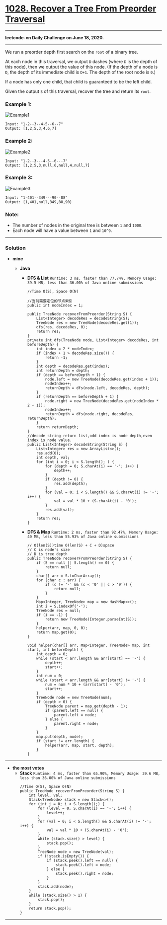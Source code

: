 # [1028. Recover a Tree From Preorder Traversal](https://leetcode.com/problems/recover-a-tree-from-preorder-traversal/)

---

**leetcode-cn Daily Challenge on June 18, 2020.**

---

We run a preorder depth first search on the `root` of a binary tree.

At each node in this traversal, we output `D` dashes (where `D` is the depth of this node), then we output the value of this node.  (If the depth of a node is `D`, the depth of its immediate child is `D+1`.  The depth of the root node is `0`.)

If a node has only one child, that child is guaranteed to be the left child.

Given the output `S` of this traversal, recover the tree and return its `root`.

### Example 1:
![Example1](https://assets.leetcode.com/uploads/2019/04/08/recover-a-tree-from-preorder-traversal.png)
```
Input: "1-2--3--4-5--6--7"
Output: [1,2,5,3,4,6,7]
```

### Example 2:
![Example2](https://assets.leetcode.com/uploads/2019/04/11/screen-shot-2019-04-10-at-114101-pm.png)
```
Input: "1-2--3---4-5--6---7"
Output: [1,2,5,3,null,6,null,4,null,7]
```

### Example 3:
![Example3](https://assets.leetcode.com/uploads/2019/04/11/screen-shot-2019-04-10-at-114955-pm.png)
```
Input: "1-401--349---90--88"
Output: [1,401,null,349,88,90]
```

### Note:
* The number of nodes in the original tree is between `1` and `1000`.
* Each node will have a value between `1` and `10^9`.


---

### Solution
* **mine**
  * **Java** 
  
    * **DFS & List** `Runtime: 3 ms, faster than 77.74%, Memory Usage: 39.5 MB, less than 36.00% of Java online submissions`
      ```
      //Time O(S), Space O(N)

      //当前需要定位的节点索引
      public int nodeIndex = 1;

      public TreeNode recoverFromPreorder(String S) {
          List<Integer> decodeRes = decodeString(S);
          TreeNode res = new TreeNode(decodeRes.get(1));
          dfs(res, decodeRes, 0);
          return res;
      }
      private int dfs(TreeNode node, List<Integer> decodeRes, int beforeDepth) {
          int index = 2 * nodeIndex;
          if (index + 1 > decodeRes.size()) {
              return -1;
          }
          int depth = decodeRes.get(index);
          int returnDepth = depth;
          if (depth == beforeDepth + 1) {
              node.left = new TreeNode(decodeRes.get(index + 1));
              nodeIndex++;
              returnDepth = dfs(node.left, decodeRes, depth);
          }
          if (returnDepth == beforeDepth + 1) {
              node.right = new TreeNode(decodeRes.get(nodeIndex * 2 + 1));
              nodeIndex++;
              returnDepth = dfs(node.right, decodeRes, returnDepth);
          }
          return returnDepth;
      }
      //decode string return list,odd index is node depth,even index is node value.
      public List<Integer> decodeString(String S) {
          List<Integer> res = new ArrayList<>();
          res.add(0);
          int depth, val;
          for (int i = 0; i < S.length(); ) {
              for (depth = 0; S.charAt(i) == '-'; i++) {
                  depth++;
              }
              if (depth != 0) {
                  res.add(depth);
              }
              for (val = 0; i < S.length() && S.charAt(i) != '-'; i++) {
                  val = val * 10 + (S.charAt(i) - '0');
              }
              res.add(val);
          }
          return res;
      }
      ```

    * **DFS & Map** 
      `Runtime: 2 ms, faster than 92.47%, Memory Usage: 40 MB, less than 55.93% of Java online submissions`
      ```
      // O(len(S))time O(len(S) + C + D)space
      // C is node's size   
      // D is tree depth
      public TreeNode recoverFromPreorder(String S) {
          if (S == null || S.length() == 0) {
              return null;
          }
          char[] arr = S.toCharArray();
          for (char c : arr) {
              if (c != '-' && (c < '0' || c > '9')) {
                  return null;
              }
          }
          Map<Integer, TreeNode> map = new HashMap<>();
          int i = S.indexOf('-');
          TreeNode res = null;
          if (i == -1) {
              return new TreeNode(Integer.parseInt(S));
          }
          helper(arr, map, 0, 0);
          return map.get(0);
      }

      void helper(char[] arr, Map<Integer, TreeNode> map, int start, int beforeDepth) {
          int depth = 0;
          while (start < arr.length && arr[start] == '-') {
              depth++;
              start++;
          }
          int num = 0;
          while (start < arr.length && arr[start] != '-') {
              num = num * 10 + (arr[start] - '0');
              start++;
          }
          TreeNode node = new TreeNode(num);
          if (depth > 0) {
              TreeNode parent = map.get(depth - 1);
              if (parent.left == null) {
                  parent.left = node;
              } else {
                  parent.right = node;
              }
          }
          map.put(depth, node);
          if (start != arr.length) {
              helper(arr, map, start, depth);
          }
      }
      ```

---

* **the most votes** 
  * **Stack** `Runtime: 4 ms, faster than 65.90%, Memory Usage: 39.6 MB, less than 36.00% of Java online submissions`
    ```
    //Time O(S), Space O(N)
    public TreeNode recoverFromPreorder(String S) {
        int level, val;
        Stack<TreeNode> stack = new Stack<>();
        for (int i = 0; i < S.length();) {
            for (level = 0; S.charAt(i) == '-'; i++) {
                level++;
            }
            for (val = 0; i < S.length() && S.charAt(i) != '-'; i++) {
                val = val * 10 + (S.charAt(i) - '0');
            }
            while (stack.size() > level) {
                stack.pop();
            }
            TreeNode node = new TreeNode(val);
            if (!stack.isEmpty()) {
                if (stack.peek().left == null) {
                    stack.peek().left = node;
                } else {
                    stack.peek().right = node;
                }
            }
            stack.add(node);
        }
        while (stack.size() > 1) {
            stack.pop();
        }
        return stack.pop();
    }
    ```
  
  
---
